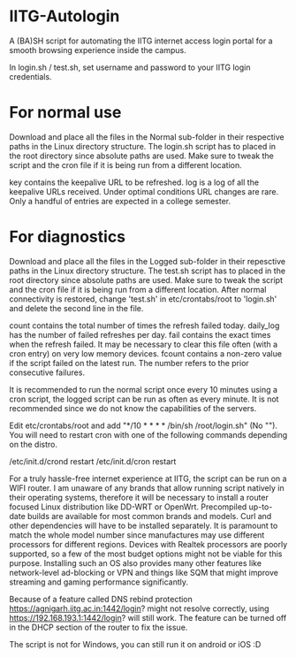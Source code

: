 # IITG-Autologin
A (BA)SH script for automating the IITG internet access login portal for a smooth browsing experience inside the campus.

In login.sh / test.sh, set username and password to your IITG login credentials.
# For normal use
Download and place all the files in the Normal sub-folder in their respective paths in the Linux directory structure. The login.sh script has to placed in the root directory since absolute paths are used. Make sure to tweak the script and the cron file if it is being run from a different location.

  key contains the keepalive URL to be refreshed.
  log is a log of all the keepalive URLs received. Under optimal conditions URL changes are rare. Only a handful of entries are expected in a college semester.
  
# For diagnostics
Download and place all the files in the Logged sub-folder in their repesctive paths in the Linux directory structure. The test.sh script has to placed in the root directory since absolute paths are used. Make sure to tweak the script and the cron file if it is being run from a different location. After normal connectivity is restored, change 'test.sh' in etc/crontabs/root to 'login.sh' and delete the second line in the file. 

  count contains the total number of times the refresh failed today.
  daily_log has the number of failed refreshes per day.
  fail contains the exact times when the refresh failed. It may be necessary to clear this file often (with a cron entry) on very low memory devices.
  fcount contains a non-zero value if the script failed on the latest run. The number refers to the prior consecutive failures.

It is recommended to run the normal script once every 10 minutes using a cron script, the logged script can be run as often as every minute. It is not recommended since we do not know the capabilities of the servers.

Edit etc/crontabs/root and add "*/10 * * * * /bin/sh /root/login.sh" (No "").
You will need to restart cron with one of the following commands depending on the distro.

/etc/init.d/crond restart
/etc/init.d/cron restart

For a truly hassle-free internet experience at IITG, the script can be run on a WIFI router. I am unaware of any brands that allow running script natively in their operating systems, therefore it will be necessary to install a router focused Linux distribution like DD-WRT or OpenWrt. Precompiled up-to-date builds are available for most common brands and models. Curl and other dependencies will have to be installed separately. It is paramount to match the whole model number since manufactures may use different processors for different regions. Devices with Realtek processors are poorly supported, so a few of the most budget options might not be viable for this purpose. Installing such an OS also provides many other features like network-level ad-blocking or VPN and things like SQM that might improve streaming and gaming performance significantly.

Because of a feature called DNS rebind protection https://agnigarh.iitg.ac.in:1442/login? might not resolve correctly, using https://192.168.193.1:1442/login? will still work. The feature can be turned off in the DHCP section of the router to fix the issue.

The script is not for Windows, you can still run it on android or iOS :D
